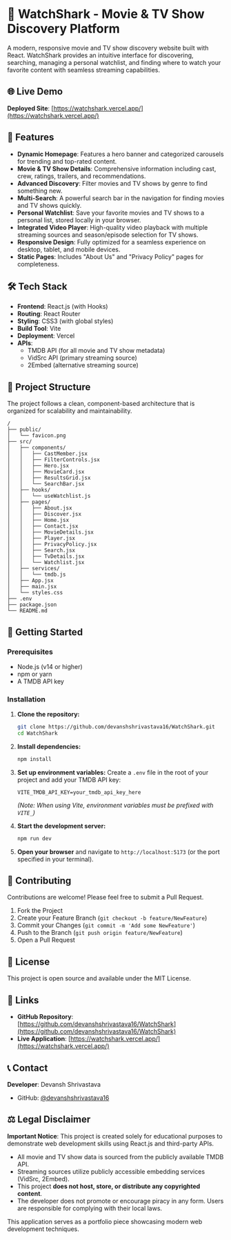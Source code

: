 # 🦈 WatchShark - Movie & TV Show Discovery Platform

A modern, responsive movie and TV show discovery website built with React. WatchShark provides an intuitive interface for discovering, searching, managing a personal watchlist, and finding where to watch your favorite content with seamless streaming capabilities.

## 🌐 Live Demo

**Deployed Site**: [https://watchshark.vercel.app/](https://watchshark.vercel.app/)

## 📱 Features

- **Dynamic Homepage**: Features a hero banner and categorized carousels for trending and top-rated content.
- **Movie & TV Show Details**: Comprehensive information including cast, crew, ratings, trailers, and recommendations.
- **Advanced Discovery**: Filter movies and TV shows by genre to find something new.
- **Multi-Search**: A powerful search bar in the navigation for finding movies and TV shows quickly.
- **Personal Watchlist**: Save your favorite movies and TV shows to a personal list, stored locally in your browser.
- **Integrated Video Player**: High-quality video playback with multiple streaming sources and season/episode selection for TV shows.
- **Responsive Design**: Fully optimized for a seamless experience on desktop, tablet, and mobile devices.
- **Static Pages**: Includes "About Us" and "Privacy Policy" pages for completeness.

## 🛠️ Tech Stack

- **Frontend**: React.js (with Hooks)
- **Routing**: React Router
- **Styling**: CSS3 (with global styles)
- **Build Tool**: Vite
- **Deployment**: Vercel
- **APIs**:
  - TMDB API (for all movie and TV show metadata)
  - VidSrc API (primary streaming source)
  - 2Embed (alternative streaming source)

## 📁 Project Structure

The project follows a clean, component-based architecture that is organized for scalability and maintainability.

```
/
├── public/
│   └── favicon.png
├── src/
│   ├── components/
│   │   ├── CastMember.jsx
│   │   ├── FilterControls.jsx
│   │   ├── Hero.jsx
│   │   ├── MovieCard.jsx
│   │   ├── ResultsGrid.jsx
│   │   └── SearchBar.jsx
│   ├── hooks/
│   │   └── useWatchlist.js
│   ├── pages/
│   │   ├── About.jsx
│   │   ├── Discover.jsx
│   │   ├── Home.jsx
│   │   ├── Contact.jsx
│   │   ├── MovieDetails.jsx
│   │   ├── Player.jsx
│   │   ├── PrivacyPolicy.jsx
│   │   ├── Search.jsx
│   │   ├── TvDetails.jsx
│   │   └── Watchlist.jsx
│   ├── services/
│   │   └── tmdb.js
│   ├── App.jsx
│   ├── main.jsx
│   └── styles.css
├── .env
├── package.json
└── README.md
```

## 🚀 Getting Started

### Prerequisites

- Node.js (v14 or higher)
- npm or yarn
- A TMDB API key

### Installation

1. **Clone the repository:**

   ```bash
   git clone https://github.com/devanshshrivastava16/WatchShark.git
   cd WatchShark
   ```

2. **Install dependencies:**

   ```bash
   npm install
   ```

3. **Set up environment variables:**
   Create a `.env` file in the root of your project and add your TMDB API key:

   ```env
   VITE_TMDB_API_KEY=your_tmdb_api_key_here
   ```

   _(Note: When using Vite, environment variables must be prefixed with `VITE_`)_

4. **Start the development server:**

   ```bash
   npm run dev
   ```

5. **Open your browser** and navigate to `http://localhost:5173` (or the port specified in your terminal).

## 🤝 Contributing

Contributions are welcome! Please feel free to submit a Pull Request.

1. Fork the Project
2. Create your Feature Branch (`git checkout -b feature/NewFeature`)
3. Commit your Changes (`git commit -m 'Add some NewFeature'`)
4. Push to the Branch (`git push origin feature/NewFeature`)
5. Open a Pull Request

## 📜 License

This project is open source and available under the MIT License.

## 🔗 Links

- **GitHub Repository**: [https://github.com/devanshshrivastava16/WatchShark](https://github.com/devanshshrivastava16/WatchShark)
- **Live Application**: [https://watchshark.vercel.app/](https://watchshark.vercel.app/)

## 📞 Contact

**Developer**: Devansh Shrivastava

- GitHub: [@devanshshrivastava16](https://github.com/devanshshrivastava16)

## ⚖️ Legal Disclaimer

**Important Notice**: This project is created solely for educational purposes to demonstrate web development skills using React.js and third-party APIs.

- All movie and TV show data is sourced from the publicly available TMDB API.
- Streaming sources utilize publicly accessible embedding services (VidSrc, 2Embed).
- This project **does not host, store, or distribute any copyrighted content**.
- The developer does not promote or encourage piracy in any form. Users are responsible for complying with their local laws.

This application serves as a portfolio piece showcasing modern web development techniques.
